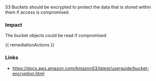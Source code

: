 

S3 Buckets should be encrypted to protect the data that is stored within them if access is compromised.


### Impact
The bucket objects could be read if compromised

<!-- DO NOT CHANGE -->
{{ remediationActions }}

### Links
- https://docs.aws.amazon.com/AmazonS3/latest/userguide/bucket-encryption.html
        